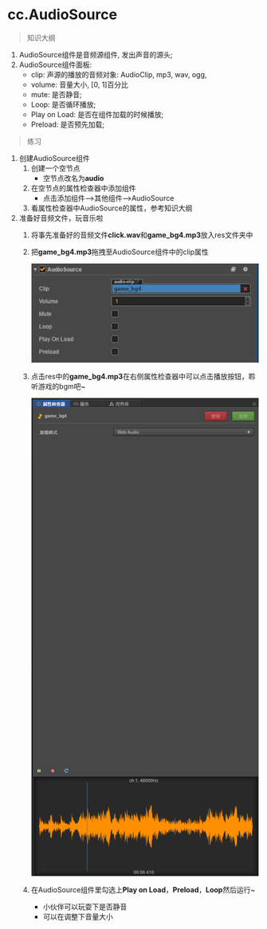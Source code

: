 # cc.AudioSource

> 知识大纲
1. AudioSource组件是音频源组件, 发出声音的源头;
2. AudioSource组件面板:
      * clip: 声源的播放的音频对象: AudioClip, mp3, wav, ogg,
      * volume: 音量大小, [0, 1]百分比
      * mute: 是否静音;
      * Loop: 是否循环播放;
      * Play on Load: 是否在组件加载的时候播放;
      * Preload: 是否预先加载;
      
> 练习
1. 创建AudioSource组件
    1. 创建一个空节点
        * 空节点改名为**audio**
    2. 在空节点的属性检查器中添加组件
        * 点击添加组件-->其他组件-->AudioSource
    3. 看属性检查器中AudioSource的属性，参考知识大纲
2. 准备好音频文件，玩音乐啦
    1. 将事先准备好的音频文件**click.wav**和**game_bg4.mp3**放入res文件夹中
    2. 把**game_bg4.mp3**拖拽至AudioSource组件中的clip属性 
    
        ![](./images/拖拽音频文件到clip.png) 
        
    3. 点击res中的**game_bg4.mp3**在右侧属性检查器中可以点击播放按钮，聆听游戏的bgm吧~
    
        ![](./images/播放音乐.jpg) 
        
    4. 在AudioSource组件里勾选上**Play on Load**，**Preload**，**Loop**然后运行~
        * 小伙伴可以玩耍下是否静音
        * 可以在调整下音量大小          